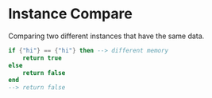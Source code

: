 # Instance Compare

Comparing two different instances that have the same data.

```lua
if {"hi"} == {"hi"} then --> different memory
    return true
else
    return false
end
--> return false
```